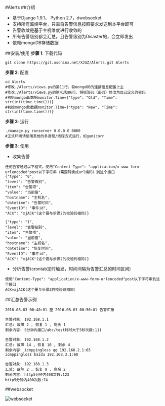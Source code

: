 #Alerts
##介绍
- 基于Django 1.9.1， Python 2.7，dwebsocket
- 支持所有监控平台，只需将告警信息按照要求发送到本平台即可
- 告警收敛是基于主机维度进行收敛的
- 所有告警级别都会汇总，且告警级别为Disaster的，会立即发出
- 依赖mongoDB存储数据

##安装/使用
**步骤 1**: 下载代码

```
git clone https://git.oschina.net/XJGZ/Alerts.git Alerts
```

**步骤 2**: 配置

```
cd Alerts
#修改./Alerts/views.py的第11行，将mongoDB的连接信息配置上去
#修改./Alerts/views.py的第41和86行，将校验码（密码）修改为自己定义的密码
#初始mongodb数据monitor.Time={"type": "Old", "Time": str(int(time.time()))}
#初始mongodb数据monitor.Time={"type": "New", "Time": str(int(time.time()))}
```

**步骤 3**: 运行

```
./manage.py runserver 0.0.0.0 8000
#正式环境请使用其他的多进程/线程方式运行，如gunicorn
```

**步骤 3**: 使用

- 收集告警

```
任何告警通过以下格式，使用"Content-Type": "application/x-www-form-urlencoded"post以下字符串（需要转换成url编码）到这个接口
{"type": "0",
"level": "告警级别",
"item": "告警项",
"value": "当前值",
"hostname": "主机名",
"datetime": "告警时间",
"EventID": "事件id",
"ACK": "xjACK"(这个要与步骤2的校验码相同)}

{"type": "1",
"level": "告警级别",
"item": "告警项",
"value": "当前值",
"hostname": "主机名",
"datetime": "恢复时间",
"EventID": "事件id",
"ACK": "xjACK"(这个要与步骤2的校验码相同)}
```

- 分析告警(crontab定时触发，时间间隔为告警汇总的时间区间)

```
使用"Content-Type": "application/x-www-form-urlencoded"post以下字符串到这个接口
ACK=xjACK(这个要与步骤2的校验码相同)
```

##汇总告警示例

```
2016.08.03 00:40:01 至 2016.08.03 00:50:01 告警汇报 

告警对象: 192.168.1.1
汇总: 故障 2 , 恢复 1 , 剩余 1 
剩余内容: 5分钟内接口/abc/test耗时大于5秒次数:111

告警对象: 192.168.1.2
汇总: 故障 14 , 恢复 10 , 剩余 4 
剩余内容: icmppingloss qq 192.168.2.1:65
icmppingloss baidu 192.168.3.1:60

告警对象: 192.168.1.3 
汇总: 故障 2 , 恢复 0 , 剩余 2 
剩余内容: http5分钟内408次数:123
http5分钟内400次数:74
```

##websocket

![websocket](http://git.oschina.net/XJGZ/Alerts/raw/master/static/demo.jpg)

